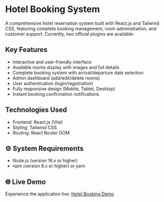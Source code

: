 #  Hotel Booking System

A comprehensive hotel reservation system built with React.js and Tailwind CSS, featuring complete booking management, room administration, and customer support.
Currently, two official plugins are available:

## Key Features
- Interactive and user-friendly interface
- Available rooms display with images and full details
- Complete booking system with arrival/departure date selection
- Admin dashboard (add/edit/delete rooms)
- User authentication (login/registration)
- Fully responsive design (Mobile, Tablet, Desktop)
- Instant booking confirmation notifications

## Technologies Used
- Frontend: React.js (Vite)
- Styling: Tailwind CSS 
- Routing: React Router DOM

## ⚙️ System Requirements
- Node.js (version 16.x or higher)
- npm (version 8.x or higher) or yarn

## 🌐 Live Demo

Experience the application live: [Hotel Booking Demo](https://hotel-repository.vercel.app/)
